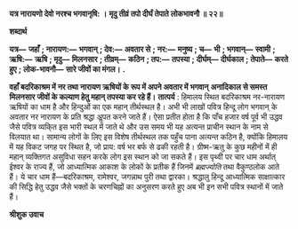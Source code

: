 **यत्र नारायणो देवो नरश्च भगवानृषि: ।** **मृदु तीव्रं तपो दीर्घं तेपाते लोकभावनौ ॥ २२॥** 

**शब्दार्थ** 

**यत्र—** **जहाँ** **; नारायण:—** **भगवान्** **; देव:—** **अवतार से** **; नर:—** **मनुष्य** **; च—** **भी** **; भगवान्—** **स्वामी** **; ऋषि:—** **ऋषि** **; मृदु—** **मिलनसार** **; तीव्रम्—** **कठिन** **; तप:—** **तपस्या** **; दीर्घम्—** **दीर्घकाल** **; तेपाते—** **करते हुए** **; लोक-भावनौ—** **सारे जीवों का मंगल।** **.** 

**वहाँ बदरिकाश्रम में नर तथा नारायण ऋषियों के रूप में अपने अवतार में भगवान्** **अनादिकाल से समस्त मिलनसार जीवों के कल्याण हेतु महान् तपस्या कर रहे हैं।** **तात्पर्य** : हिमालय स्थित बदरिकाश्रम नर-नारायण ऋषियों का धाम है और हिन्दुओं का एक महान् तीर्थस्थल है। अभी भी लाखों पवित्र हिन्दू लोग भगवान् के अवतार नर नारायण के प्रति श्रद्धा अॢपत करने जाते हैं। ऐसा प्रतीत होता है कि पाँच हजार वर्ष पूर्व भी उद्धव जैसे पवित्र व्यकि्त इस भारी स्थल में जाते थे और उस समय भी यह अत्यन्त प्राचीन स्थान के नाम से विलयात था। सामान्य लोगों के लिए इस विशेष तीर्थस्थल तक पहुँच पाना अत्यन्त कठिन है, क्योंकि हिमालय में यह विकट जगह पर स्थित है, जो प्राय: वर्ष भर बर्फ से ढकी रहती है। ग्रीष्म-ऋतु के कुछ महीनों में ही महान् व्यक्तिगत असुविधा सहन करके लोग इस स्थान को जा सकते हैं। इस पृथ्वी पर चार धाम अर्थात् ईश्वर के राज्य हैं, जो आध्यात्मिक आकाश के लोकों के प्रतीक हैं जिनमें *ब्रह्मज्योति* तथा वैकुण्ठलोक आते हैं। ये चार धाम हैं—बदरिकाश्रम, रामेश्वर, जगन्नाथ पुरी तथा द्वारका। श्रद्धालु हिन्दू आध्यात्मिक साक्षात्कार की सिद्धि हेतु उद्धव जैसे भक्तों के चरणचिह्नों का अनुसरण करते हुए अब भी इन सभी पवित्र स्थानों में जाते हैं।  

**श्रीशुक उवाच** 